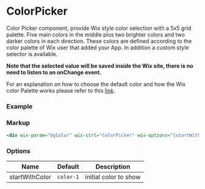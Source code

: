 # ColorPicker

Color Picker component, provide Wix style color selection with a 5x5 grid palette. Five main colors in the middle plus two brighter colors and two darker colors in each direction. These colors are defined according to the color palette of Wix user that added your App. In addition a custom style selector is available.

**Note that the selected value will be saved inside the Wix site, there is no need to listen to an onChange event.**

For an explanation on how to choose the default color and how the Wix color Palette works please refer to this [link](http://dev.wix.com/docs/display/DRAF/Color+Selection+Guide).


### Example

<div wix-param="bgColor" wix-ctrl="ColorPicker" wix-options="{startWithColor: 'color-3'}"></div>


### Markup
```html
<div wix-param="bgColor" wix-ctrl="ColorPicker" wix-options="{startWithColor: 'color-3'}"></div>
```

### Options

Name           | Default   | Description
-------------  |---------- |------------
startWithColor | `color-1` | initial color to show